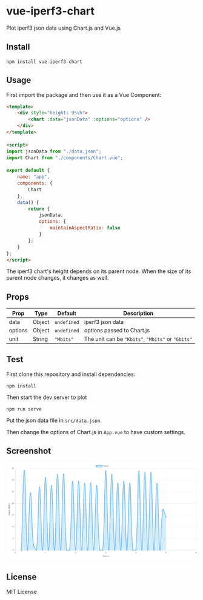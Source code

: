 # vue-iperf3-chart

Plot iperf3 json data using Chart.js and Vue.js

## Install

```
npm install vue-iperf3-chart
```

## Usage

First import the package and then use it as a Vue Component:

```html
<template>
	<div style="height: 95vh">
		<chart :data="jsonData" :options="options" />
	</div>
</template>

<script>
import jsonData from "./data.json";
import Chart from "./components/Chart.vue";

export default {
	name: "app",
	components: {
		Chart
	},
	data() {
		return {
			jsonData,
			options: {
				maintainAspectRatio: false
			}
		};
	}
};
</script>
```

The iperf3 chart's height depends on its parent node.
When the size of its parent node changes,
it changes as well.

## Props

| Prop    | Type   | Default     | Description                                       |
| ------- | ------ | ----------- | ------------------------------------------------- |
| data    | Object | `undefined` | iperf3 json data                                  |
| options | Object | `undefined` | options passed to Chart.js                        |
| unit    | String | `"Mbits"`   | The unit can be `"Kbits"`, `"Mbits"` or `"Gbits"` |


## Test

First clone this repository and install dependencies:

```
npm install
```

Then start the dev server to plot

```
npm run serve
```

Put the json data file in `src/data.json`.

Then change the options of Chart.js in `App.vue`
to have custom settings.


## Screenshot

![Screenshot](./Screenshot.png)

## License

MIT License

